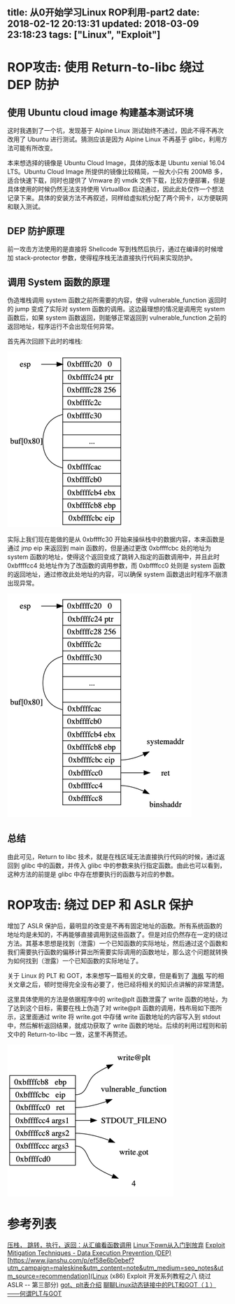 title: 从0开始学习Linux ROP利用-part2
date: 2018-02-12 20:13:31
updated: 2018-03-09 23:18:23
tags: ["Linux", "Exploit"]
---

# ROP攻击: 使用 Return-to-libc 绕过 DEP 防护

## 使用 Ubuntu cloud image 构建基本测试环境

这时我遇到了一个坑，发现基于 Alpine Linux 测试始终不通过，因此不得不再次改用了 Ubuntu 进行测试。猜测应该是因为 Alpine Linux 不再基于 glibc，利用方法可能有所改变。

本来想选择的镜像是 Ubuntu Cloud Image，具体的版本是 Ubuntu xenial 16.04 LTS。Ubuntu Cloud Image 所提供的镜像比较精简，一般大小只有 200MB 多，适合快速下载，同时也提供了 Vmware 的 vmdk 文件下载，比较方便部署，但是具体使用的时候仍然无法支持使用 VirtualBox 启动通过，因此此处仅作一个想法记录下来。具体的安装方法不再叙述，同样给虚拟机分配了两个网卡，以方便联网和联入测试。

## DEP 防护原理

前一攻击方法使用的是直接将 Shellcode 写到栈然后执行，通过在编译的时候增加 stack-protector 参数，使得程序栈无法直接执行代码来实现防护。

## 调用 System 函数的原理

伪造堆栈调用 system 函数之前所需要的内容，使得 vulnerable_function 返回时的 jump 变成了实际对 system 函数的调用。这边最理想的情况是调用完 system 函数后，如果 system 函数返回，则能够正常返回到 vulnerable_function 之前的返回地址，程序运行不会出现任何异常。

首先再次回顾下此时的堆栈:

![调用read函数前的堆栈](/img/rop_stack_2.png)

实际上我们现在能做的是从 0xbffffc30 开始来操纵栈中的数据内容，本来函数是通过 jmp eip 来返回到 main 函数的，但是通过更改 0xbffffcbc 处的地址为 system 函数的地址，使得这个返回变成了跳转入指定的函数调用中，并且此时 0xbffffcc4 处地址作为了改函数的调用参数，而 0xbffffcc0 处则是 system 函数的返回地址，通过修改此处地址的内容，可以确保 system 函数退出时程序不崩溃出现异常。

![调用 system 函数前的堆栈](/img/rop_stack_4.png)

## 总结

由此可见，Return to libc 技术，就是在栈区域无法直接执行代码的时候，通过返回到 glibc 中的函数，并传入 glibc 中的参数来执行指定函数。由此也可以看到，这种方法的前提是 glibc 中存在想要执行的函数与对应的参数。

# ROP攻击: 绕过 DEP 和 ASLR 保护

增加了 ASLR 保护后，最明显的改变是不再有固定地址的函数。所有系统函数的地址均是未知的，不再能够直接调用到这些函数了。但是对应仍然存在一定的绕过方法。其基本思想是找到（泄露）一个已知函数的实际地址，然后通过这个函数和我们需要执行函数的偏移计算出所需要实际调用的函数地址，那么这个问题就转换为如何找到（泄露）一个已知函数的实际地址了。

关于 Linux 的 PLT 和 GOT，本来想写一篇相关的文章，但是看到了 [海枫](https://blog.csdn.net/linyt) 写的相关文章之后，顿时觉得完全没有必要了，他已经将相关的知识点讲解的非常清楚。

这里具体使用的方法是依据程序中的 write@plt 函数泄露了 write 函数的地址，为了达到这个目标，需要在栈上伪造了对 write@plt 函数的调用，栈布局如下图所示，这里面通过 write 将 write.got 中存储 write 函数地址的内容写入到 stdout 中，然后解析返回结果，就成功获取了 write 函数的地址。后续的利用过程则和前文中的 Return-to-libc 一致，这里不再赘述。

![调用 write 函数前的堆栈](/img/rop_stack_5.png)

# 参考列表

[压栈， 跳转，执行，返回：从汇编看函数调用](https://www.jianshu.com/p/594357dff57e)
[Linux下pwn从入门到放弃](https://xz.aliyun.com/t/1803)
[Exploit Mitigation Techniques - Data Execution Prevention (DEP)](https://0x00sec.org/t/exploit-mitigation-techniques-data-execution-prevention-dep/4634)
[https://www.jianshu.com/p/ef58e6b0ebef?utm_campaign=maleskine&utm_content=note&utm_medium=seo_notes&utm_source=recommendation](Linux (x86) Exploit 开发系列教程之八 绕过 ASLR -- 第三部分)
[got、plt表介绍](https://introspelliam.github.io/2017/08/03/pwn/got%E3%80%81plt%E8%A1%A8%E4%BB%8B%E7%BB%8D/)
[聊聊Linux动态链接中的PLT和GOT（１）——何谓PLT与GOT](https://blog.csdn.net/linyt/article/details/51635768)